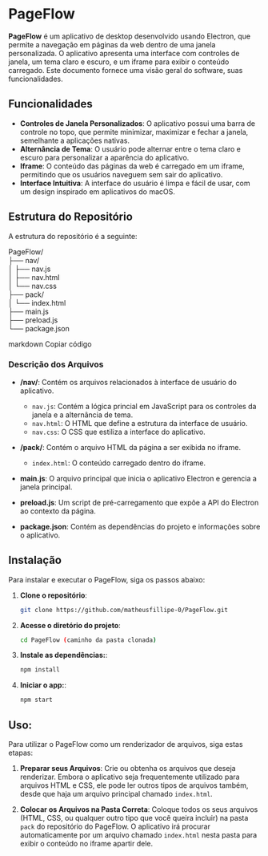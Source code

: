 # PageFlow

**PageFlow** é um aplicativo de desktop desenvolvido usando Electron, que permite a navegação em páginas da web dentro de uma janela personalizada. O aplicativo apresenta uma interface com controles de janela, um tema claro e escuro, e um iframe para exibir o conteúdo carregado. Este documento fornece uma visão geral do software, suas funcionalidades.

## Funcionalidades

- **Controles de Janela Personalizados**: O aplicativo possui uma barra de controle no topo, que permite minimizar, maximizar e fechar a janela, semelhante a aplicações nativas.
- **Alternância de Tema**: O usuário pode alternar entre o tema claro e escuro para personalizar a aparência do aplicativo.
- **Iframe**: O conteúdo das páginas da web é carregado em um iframe, permitindo que os usuários naveguem sem sair do aplicativo.
- **Interface Intuitiva**: A interface do usuário é limpa e fácil de usar, com um design inspirado em aplicativos do macOS.

## Estrutura do Repositório

A estrutura do repositório é a seguinte:

PageFlow/  
├── nav/  
│   ├── nav.js  
│   ├── nav.html  
│   └── nav.css  
├── pack/  
│   └── index.html  
├── main.js  
├── preload.js  
└── package.json  


markdown
Copiar código

### Descrição dos Arquivos

- **/nav/**: Contém os arquivos relacionados à interface de usuário do aplicativo.
  - `nav.js`: Contém a lógica princial em JavaScript para os controles da janela e a alternância de tema.
  - `nav.html`: O HTML que define a estrutura da interface de usuário.
  - `nav.css`: O CSS que estiliza a interface do aplicativo.
  
- **/pack/**: Contém o arquivo HTML da página a ser exibida no iframe.
  - `index.html`: O conteúdo carregado dentro do iframe.

- **main.js**: O arquivo principal que inicia o aplicativo Electron e gerencia a janela principal.

- **preload.js**: Um script de pré-carregamento que expõe a API do Electron ao contexto da página.

- **package.json**: Contém as dependências do projeto e informações sobre o aplicativo.

## Instalação

Para instalar e executar o PageFlow, siga os passos abaixo:

1. **Clone o repositório**:

   ```bash
   git clone https://github.com/matheusfillipe-0/PageFlow.git
   

2. **Acesse o diretório do projeto**: 
   ```bash
   cd PageFlow (caminho da pasta clonada)


2. **Instale as dependências:**: 
   ```bash
   npm install

2. **Iniciar o app:**: 
   ```bash
   npm start
   
   
## Uso:

Para utilizar o PageFlow como um renderizador de arquivos, siga estas etapas:

1. **Preparar seus Arquivos**: Crie ou obtenha os arquivos que deseja renderizar. Embora o aplicativo seja frequentemente utilizado para arquivos HTML e CSS, ele pode ler outros tipos de arquivos também, desde que haja um arquivo principal chamado `index.html`.

2. **Colocar os Arquivos na Pasta Correta**: Coloque todos os seus arquivos (HTML, CSS, ou qualquer outro tipo que você queira incluir) na pasta `pack` do repositório do PageFlow. O aplicativo irá procurar automaticamente por um arquivo chamado `index.html` nesta pasta para exibir o conteúdo no iframe apartir dele.


